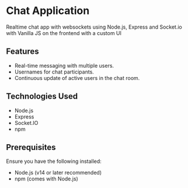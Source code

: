 # Chat Application

Realtime chat app with websockets using Node.js, Express and Socket.io with Vanilla JS on the frontend with a custom UI

## Features
- Real-time messaging with multiple users.
- Usernames for chat participants.
- Continuous update of active users in the chat room.

## Technologies Used
- Node.js
- Express
- Socket.IO
- npm

## Prerequisites
Ensure you have the following installed:
- Node.js (v14 or later recommended)
- npm (comes with Node.js)
